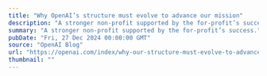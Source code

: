 ```yaml
---
title: "Why OpenAI’s structure must evolve to advance our mission"
description: "A stronger non-profit supported by the for-profit’s success."
summary: "A stronger non-profit supported by the for-profit’s success."
pubDate: "Fri, 27 Dec 2024 00:00:00 GMT"
source: "OpenAI Blog"
url: "https://openai.com/index/why-our-structure-must-evolve-to-advance-our-mission"
thumbnail: ""
---
```


